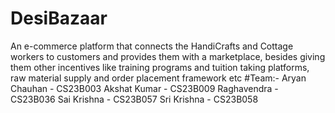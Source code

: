 # DesiBazaar
An e-commerce platform that connects the HandiCrafts and Cottage workers to customers and provides them with a marketplace, besides giving them other incentives like training programs and tuition taking platforms, raw material supply and order placement framework etc
#Team:-
Aryan Chauhan - CS23B003
Akshat Kumar - CS23B009
Raghavendra - CS23B036
Sai Krishna - CS23B057
Sri Krishna - CS23B058
